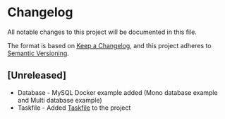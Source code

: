 # Changelog

All notable changes to this project will be documented in this file.

The format is based on [Keep a Changelog](https://keepachangelog.com/en/1.0.0/), and this project adheres to [Semantic Versioning](https://semver.org/spec/v2.0.0.html).

## [Unreleased]

- Database - MySQL Docker example added (Mono database example and Multi database example)
- Taskfile - Added [Taskfile](https://taskfile.dev/) to the project
